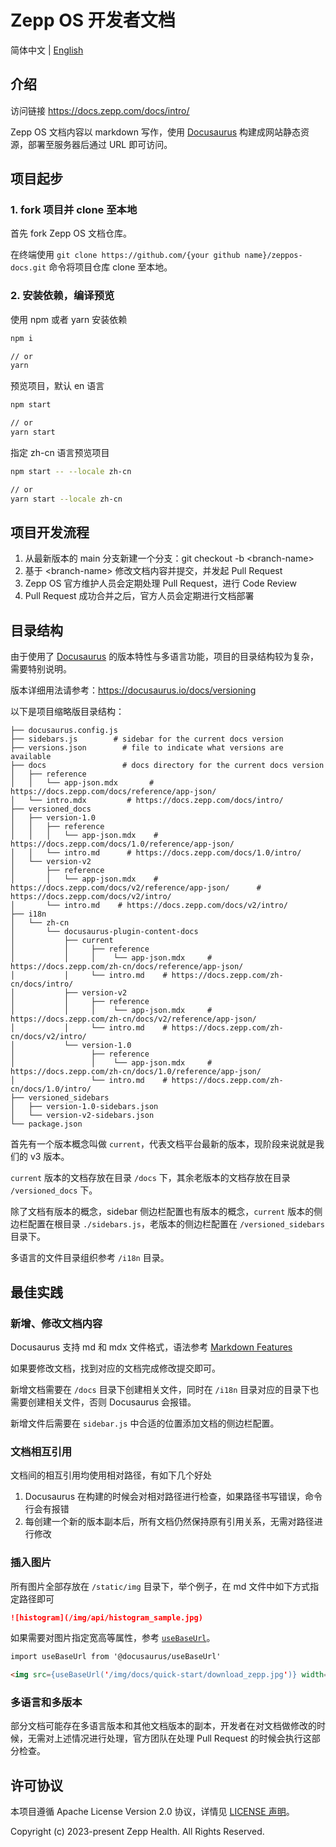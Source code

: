 # Zepp OS 开发者文档

简体中文 | [English](./README.md)

## 介绍

访问链接 https://docs.zepp.com/docs/intro/

Zepp OS 文档内容以 markdown 写作，使用 [Docusaurus](https://docusaurus.io/) 构建成网站静态资源，部署至服务器后通过 URL 即可访问。

## 项目起步

### 1. fork 项目并 clone 至本地

首先 fork Zepp OS 文档仓库。

在终端使用 `git clone https://github.com/{your github name}/zeppos-docs.git` 命令将项目仓库 clone 至本地。

### 2. 安装依赖，编译预览

使用 npm 或者 yarn 安装依赖

```sh
npm i

// or
yarn
```

预览项目，默认 en 语言

```sh
npm start

// or
yarn start
```

指定 zh-cn 语言预览项目

```sh
npm start -- --locale zh-cn

// or
yarn start --locale zh-cn
```

## 项目开发流程

1. 从最新版本的 main 分支新建一个分支：git checkout -b \<branch-name\>
2. 基于 \<branch-name\> 修改文档内容并提交，并发起 Pull Request
3. Zepp OS 官方维护人员会定期处理 Pull Request，进行 Code Review
4. Pull Request 成功合并之后，官方人员会定期进行文档部署

## 目录结构

由于使用了 [Docusaurus](https://docusaurus.io/) 的版本特性与多语言功能，项目的目录结构较为复杂，需要特别说明。

版本详细用法请参考：https://docusaurus.io/docs/versioning

以下是项目缩略版目录结构：

```tree
├── docusaurus.config.js
├── sidebars.js        # sidebar for the current docs version
├── versions.json        # file to indicate what versions are available
├── docs                 # docs directory for the current docs version
│   ├── reference
│   │   └── app-json.mdx       # https://docs.zepp.com/docs/reference/app-json/
│   └── intro.mdx         # https://docs.zepp.com/docs/intro/
├── versioned_docs
│   ├── version-1.0
│   │   ├── reference
│   │   │   └── app-json.mdx    # https://docs.zepp.com/docs/1.0/reference/app-json/
│   │   └── intro.md      # https://docs.zepp.com/docs/1.0/intro/
│   └── version-v2
│       ├── reference
│       │   └── app-json.mdx    # https://docs.zepp.com/docs/v2/reference/app-json/      # https://docs.zepp.com/docs/v2/intro/
│       └── intro.md    # https://docs.zepp.com/docs/v2/intro/
├── i18n
│   └── zh-cn
│       └── docusaurus-plugin-content-docs
│           ├── current
│           │     ├── reference
│           │     │    └── app-json.mdx     # https://docs.zepp.com/zh-cn/docs/reference/app-json/
│           │     └── intro.md    # https://docs.zepp.com/zh-cn/docs/intro/
│           ├── version-v2 
│           │     ├── reference
│           │     │    └── app-json.mdx     # https://docs.zepp.com/zh-cn/docs/v2/reference/app-json/
│           │     └── intro.md    # https://docs.zepp.com/zh-cn/docs/v2/intro/
│           └── version-1.0
│                 ├── reference
│                 │    └── app-json.mdx     # https://docs.zepp.com/zh-cn/docs/1.0/reference/app-json/
│                 └── intro.md    # https://docs.zepp.com/zh-cn/docs/1.0/intro/
├── versioned_sidebars
│   ├── version-1.0-sidebars.json
│   └── version-v2-sidebars.json
└── package.json
```

首先有一个版本概念叫做 `current`，代表文档平台最新的版本，现阶段来说就是我们的 v3 版本。

`current` 版本的文档存放在目录 `/docs` 下，其余老版本的文档存放在目录 `/versioned_docs` 下。

除了文档有版本的概念，sidebar 侧边栏配置也有版本的概念，`current` 版本的侧边栏配置在根目录 `./sidebars.js`，老版本的侧边栏配置在 `/versioned_sidebars` 目录下。

多语言的文件目录组织参考 `/i18n` 目录。

## 最佳实践

### 新增、修改文档内容

Docusaurus 支持 md 和 mdx 文件格式，语法参考 [Markdown Features](https://docusaurus.io/docs/markdown-features)

如果要修改文档，找到对应的文档完成修改提交即可。

新增文档需要在 `/docs` 目录下创建相关文件，同时在 `/i18n` 目录对应的目录下也需要创建相关文件，否则 Docusaurus 会报错。

新增文件后需要在 `sidebar.js` 中合适的位置添加文档的侧边栏配置。

### 文档相互引用

文档间的相互引用均使用相对路径，有如下几个好处

1. Docusaurus 在构建的时候会对相对路径进行检查，如果路径书写错误，命令行会有报错
2. 每创建一个新的版本副本后，所有文档仍然保持原有引用关系，无需对路径进行修改

### 插入图片

所有图片全部存放在 `/static/img` 目录下，举个例子，在 md 文件中如下方式指定路径即可

```md
![histogram](/img/api/histogram_sample.jpg)
```

如果需要对图片指定宽高等属性，参考 [`useBaseUrl`](https://docusaurus.io/docs/docusaurus-core#useBaseUrl)。

```markdown
import useBaseUrl from '@docusaurus/useBaseUrl'

<img src={useBaseUrl('/img/docs/quick-start/download_zepp.jpg')} width="300" title="download_zepp" />
```

### 多语言和多版本

部分文档可能存在多语言版本和其他文档版本的副本，开发者在对文档做修改的时候，无需对上述情况进行处理，官方团队在处理 Pull Request 的时候会执行这部分检查。

## 许可协议

本项目遵循 Apache License Version 2.0 协议，详情见 [LICENSE 声明](LICENSE.txt)。

Copyright (c) 2023-present Zepp Health. All Rights Reserved.
